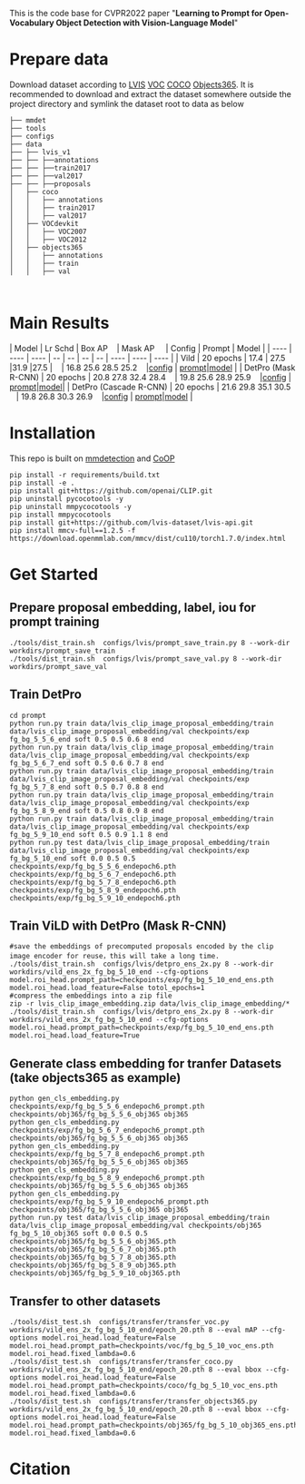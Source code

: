 This is the code base for CVPR2022 paper "**Learning to Prompt for Open-Vocabulary Object Detection with Vision-Language Model**"

# Prepare data
Download dataset according to [LVIS](https://www.lvisdataset.org/) [VOC](http://host.robots.ox.ac.uk/pascal/VOC/) [COCO](https://cocodataset.org/#home) [Objects365](https://www.objects365.org/overview.html). It is recommended to download and extract the dataset somewhere outside the project directory and symlink the dataset root to data as below
```
├── mmdet
├── tools
├── configs
├── data
├── ├── lvis_v1
├── ├── ├──annotations
├── ├── ├──train2017
├── ├── ├──val2017
├── ├── ├──proposals
│   ├── coco
│   │   ├── annotations
│   │   ├── train2017
│   │   ├── val2017
│   ├── VOCdevkit
│   │   ├── VOC2007
│   │   ├── VOC2012
│   ├── objects365
│   │   ├── annotations
│   │   ├── train
│   │   ├── val



```
# Main Results
| Model | Lr Schd | Box AP &nbsp;&nbsp;&nbsp;| Mask AP &nbsp;&nbsp;&nbsp; | Config | Prompt | Model |
| ---- | ---- | ---- | -- | -- | -- | -- | ---- | ---- | ---- |
| Vild | 20 epochs | 17.4 | 27.5 |31.9 |27.5 | &nbsp;&nbsp;&nbsp;| 16.8 25.6 28.5 25.2 &nbsp;&nbsp;&nbsp;|[config](https://github.com/dyabel/detpro/blob/main/configs/lvis/detpro_ens_2x.py) | [prompt](https://cloud.tsinghua.edu.cn/f/3f9017c3e217496ebc25/?dl=1)|[model](https://cloud.tsinghua.edu.cn/f/d57e11e2ebf24d509218/?dl=1)  |
| DetPro (Mask R-CNN) | 20 epochs | 20.8 27.8 32.4 28.4 &nbsp;&nbsp;&nbsp;| 19.8 25.6 28.9 25.9 &nbsp;&nbsp;&nbsp;|[config](https://github.com/dyabel/detpro/blob/main/configs/lvis/detpro_ens_2x.py) | [prompt](https://cloud.tsinghua.edu.cn/f/0fceb9cae4c249188170/?dl=1)|[model](https://cloud.tsinghua.edu.cn/f/91cecd9ef97843339c79/?dl=1)|
| DetPro (Cascade R-CNN) | 20 epochs | 21.6 29.8 35.1 30.5 &nbsp;&nbsp;&nbsp;| 19.8 26.8 30.3 26.9 &nbsp;&nbsp;&nbsp;|[config](https://github.com/dyabel/detpro/blob/main/configs/lvis/cascade_mask_rcnn_r50_fpn_sample1e-3_mstrain_1x_lvis_v1_pretrain_ens.py) | [prompt](https://cloud.tsinghua.edu.cn/f/0fceb9cae4c249188170/?dl=1)|[model](https://cloud.tsinghua.edu.cn/f/f75712011cd342bdb49e/?dl=1)  |
# Installation
This repo is built on [mmdetection](https://github.com/open-mmlab/mmdetection) and [CoOP](https://github.com/kaiyangzhou/coop)

```shell
pip install -r requirements/build.txt
pip install -e .
pip install git+https://github.com/openai/CLIP.git
pip uninstall pycocotools -y
pip uninstall mmpycocotools -y
pip install mmpycocotools
pip install git+https://github.com/lvis-dataset/lvis-api.git
pip install mmcv-full==1.2.5 -f https://download.openmmlab.com/mmcv/dist/cu110/torch1.7.0/index.html
```
# Get Started
## Prepare proposal embedding, label, iou for prompt training
```shell
./tools/dist_train.sh  configs/lvis/prompt_save_train.py 8 --work-dir workdirs/prompt_save_train
./tools/dist_train.sh  configs/lvis/prompt_save_val.py 8 --work-dir workdirs/prompt_save_val
```
## Train DetPro
```shell
cd prompt
python run.py train data/lvis_clip_image_proposal_embedding/train data/lvis_clip_image_proposal_embedding/val checkpoints/exp fg_bg_5_5_6_end soft 0.5 0.5 0.6 8 end
python run.py train data/lvis_clip_image_proposal_embedding/train data/lvis_clip_image_proposal_embedding/val checkpoints/exp fg_bg_5_6_7_end soft 0.5 0.6 0.7 8 end
python run.py train data/lvis_clip_image_proposal_embedding/train data/lvis_clip_image_proposal_embedding/val checkpoints/exp fg_bg_5_7_8_end soft 0.5 0.7 0.8 8 end
python run.py train data/lvis_clip_image_proposal_embedding/train data/lvis_clip_image_proposal_embedding/val checkpoints/exp fg_bg_5_8_9_end soft 0.5 0.8 0.9 8 end
python run.py train data/lvis_clip_image_proposal_embedding/train data/lvis_clip_image_proposal_embedding/val checkpoints/exp fg_bg_5_9_10_end soft 0.5 0.9 1.1 8 end
python run.py test data/lvis_clip_image_proposal_embedding/train data/lvis_clip_image_proposal_embedding/val checkpoints/exp fg_bg_5_10_end soft 0.0 0.5 0.5 checkpoints/exp/fg_bg_5_5_6_endepoch6.pth checkpoints/exp/fg_bg_5_6_7_endepoch6.pth checkpoints/exp/fg_bg_5_7_8_endepoch6.pth checkpoints/exp/fg_bg_5_8_9_endepoch6.pth checkpoints/exp/fg_bg_5_9_10_endepoch6.pth
```
## Train ViLD with DetPro (Mask R-CNN)
```
#save the embeddings of precomputed proposals encoded by the clip image encoder for reuse，this will take a long time.
./tools/dist_train.sh  configs/lvis/detpro_ens_2x.py 8 --work-dir workdirs/vild_ens_2x_fg_bg_5_10_end --cfg-options model.roi_head.prompt_path=checkpoints/exp/fg_bg_5_10_end_ens.pth model.roi_head.load_feature=False totol_epochs=1
#compress the embeddings into a zip file
zip -r lvis_clip_image_embedding.zip data/lvis_clip_image_embedding/*
./tools/dist_train.sh  configs/lvis/detpro_ens_2x.py 8 --work-dir workdirs/vild_ens_2x_fg_bg_5_10_end --cfg-options model.roi_head.prompt_path=checkpoints/exp/fg_bg_5_10_end_ens.pth model.roi_head.load_feature=True
```
## Generate class embedding for tranfer Datasets (take objects365 as example)
```
python gen_cls_embedding.py checkpoints/exp/fg_bg_5_5_6_endepoch6_prompt.pth checkpoints/obj365/fg_bg_5_5_6_obj365 obj365
python gen_cls_embedding.py checkpoints/exp/fg_bg_5_6_7_endepoch6_prompt.pth checkpoints/obj365/fg_bg_5_5_6_obj365 obj365
python gen_cls_embedding.py checkpoints/exp/fg_bg_5_7_8_endepoch6_prompt.pth checkpoints/obj365/fg_bg_5_5_6_obj365 obj365
python gen_cls_embedding.py checkpoints/exp/fg_bg_5_8_9_endepoch6_prompt.pth checkpoints/obj365/fg_bg_5_5_6_obj365 obj365
python gen_cls_embedding.py checkpoints/exp/fg_bg_5_9_10_endepoch6_prompt.pth checkpoints/obj365/fg_bg_5_5_6_obj365 obj365
python run.py test data/lvis_clip_image_proposal_embedding/train data/lvis_clip_image_proposal_embedding/val checkpoints/obj365 fg_bg_5_10_obj365 soft 0.0 0.5 0.5 checkpoints/obj365/fg_bg_5_5_6_obj365.pth checkpoints/obj365/fg_bg_5_6_7_obj365.pth checkpoints/obj365/fg_bg_5_7_8_obj365.pth checkpoints/obj365/fg_bg_5_8_9_obj365.pth checkpoints/obj365/fg_bg_5_9_10_obj365.pth
```
## Transfer to other datasets
```
./tools/dist_test.sh  configs/transfer/transfer_voc.py workdirs/vild_ens_2x_fg_bg_5_10_end/epoch_20.pth 8 --eval mAP --cfg-options model.roi_head.load_feature=False model.roi_head.prompt_path=checkpoints/voc/fg_bg_5_10_voc_ens.pth model.roi_head.fixed_lambda=0.6
./tools/dist_test.sh  configs/transfer/transfer_coco.py workdirs/vild_ens_2x_fg_bg_5_10_end/epoch_20.pth 8 --eval bbox --cfg-options model.roi_head.load_feature=False model.roi_head.prompt_path=checkpoints/coco/fg_bg_5_10_voc_ens.pth model.roi_head.fixed_lambda=0.6
./tools/dist_test.sh  configs/transfer/transfer_objects365.py workdirs/vild_ens_2x_fg_bg_5_10_end/epoch_20.pth 8 --eval bbox --cfg-options model.roi_head.load_feature=False model.roi_head.prompt_path=checkpoints/obj365/fg_bg_5_10_obj365_ens.pth model.roi_head.fixed_lambda=0.6
```
# Citation
